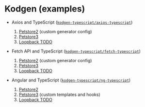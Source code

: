 # Kodgen (examples)

* Axios and TypeScript ([`kodgen-typescript/axios-typescript`](https://github.com/MacRdy/kodgen-typescript))
    1. [Petstore2](generators/kodgen-typescript/axios-typescript/petstore2) (custom generator config)
    1. [Petstore3](generators/kodgen-typescript/axios-typescript/petstore3)
    1. [Loopback TODO](generators/kodgen-typescript/axios-typescript/loopback-todo)

* Fetch API and TypeScript ([`kodgen-typescript/fetch-typescript`](https://github.com/MacRdy/kodgen-typescript))
    1. [Petstore2](generators/kodgen-typescript/fetch-typescript/petstore2) (custom generator config)
    1. [Petstore3](generators/kodgen-typescript/fetch-typescript/petstore3)
    1. [Loopback TODO](generators/kodgen-typescript/fetch-typescript/loopback-todo)

* Angular and TypeScript ([`kodgen-typescript/ng-typescript`](https://github.com/MacRdy/kodgen-typescript))
    1. [Petstore2](generators/kodgen-typescript/ng-typescript/petstore2)
    1. [Petstore3](generators/kodgen-typescript/ng-typescript/petstore3) (custom templates and hooks)
    1. [Loopback TODO](generators/kodgen-typescript/ng-typescript/loopback-todo)
